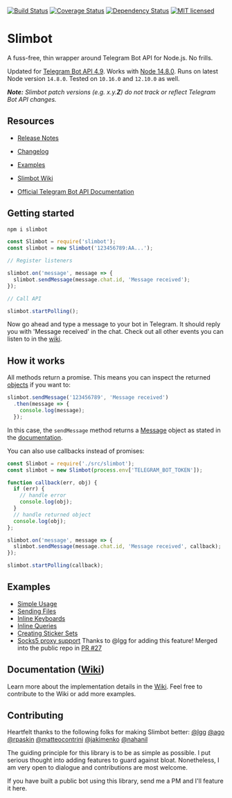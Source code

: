[![Build Status](https://travis-ci.org/edisonchee/slimbot.svg?branch=master)](https://travis-ci.org/edisonchee/slimbot)
[![Coverage Status](https://coveralls.io/repos/github/edisonchee/slimbot/badge.svg?branch=master)](https://coveralls.io/github/edisonchee/slimbot?branch=master)
[![Dependency Status](https://david-dm.org/edisonchee/slimbot.svg)](https://david-dm.org/edisonchee/slimbot)
[![MIT licensed](https://img.shields.io/badge/license-MIT-blue.svg)](https://raw.githubusercontent.com/edisonchee/slimbot/master/LICENSE)

# Slimbot

A fuss-free, thin wrapper around Telegram Bot API for Node.js. No frills.

Updated for [Telegram Bot API 4.9](https://core.telegram.org/bots/api#june-4-2020).
Works with [Node 14.8.0](https://github.com/nodejs/node/releases/tag/v14.8.0).
Runs on latest Node version `14.8.0`. Tested on `10.16.0` and `12.10.0` as well.

_**Note:** Slimbot patch versions (e.g. x.y.**Z**) do not track or reflect Telegram Bot API changes._

## Resources
* [Release Notes](https://github.com/edisonchee/slimbot/releases)
* [Changelog](https://github.com/edisonchee/slimbot/blob/master/CHANGELOG.md)
* [Examples](https://github.com/edisonchee/slimbot/tree/master/examples)

* [Slimbot Wiki](https://github.com/edisonchee/slimbot/wiki)
* [Official Telegram Bot API Documentation](https://core.telegram.org/bots/api)

## Getting started

```javascript
npm i slimbot
```

```javascript
const Slimbot = require('slimbot');
const slimbot = new Slimbot('123456789:AA...');

// Register listeners

slimbot.on('message', message => {
  slimbot.sendMessage(message.chat.id, 'Message received');
});

// Call API

slimbot.startPolling();
```

Now go ahead and type a message to your bot in Telegram. It should reply you with 'Message received' in the chat. Check out all other events you can listen to in the [wiki](https://github.com/edisonchee/slimbot/wiki#events).

## How it works

All methods return a promise. This means you can inspect the returned [objects](https://core.telegram.org/bots/api#available-types) if you want to:

```javascript
slimbot.sendMessage('123456789', 'Message received')
  .then(message => {
    console.log(message);
  });
```

In this case, the ```sendMessage``` method returns a [Message](https://core.telegram.org/bots/api#message) object as stated in the [documentation](https://core.telegram.org/bots/api#sendmessage).

You can also use callbacks instead of promises:

```javascript
const Slimbot = require('./src/slimbot');
const slimbot = new Slimbot(process.env['TELEGRAM_BOT_TOKEN']);

function callback(err, obj) {
  if (err) {
    // handle error
    console.log(obj);
  }
  // handle returned object
  console.log(obj);
};

slimbot.on('message', message => {
  slimbot.sendMessage(message.chat.id, 'Message received', callback);
});

slimbot.startPolling(callback);
```

## Examples

* [Simple Usage](https://github.com/edisonchee/slimbot/blob/master/examples/simpleUsage.js)
* [Sending Files](https://github.com/edisonchee/slimbot/blob/master/examples/sendFile.js)
* [Inline Keyboards](https://github.com/edisonchee/slimbot/blob/master/examples/inlineKeyboard.js)
* [Inline Queries](https://github.com/edisonchee/slimbot/blob/master/examples/inlineQuery.js)
* [Creating Sticker Sets](https://github.com/edisonchee/slimbot/blob/master/examples/createStickerSet.js)
* [Socks5 proxy support](./examples/simpleUsageWithProxy.js) Thanks to @lgg for adding this feature! Merged into the public repo in [PR #27](https://github.com/edisonchee/slimbot/pull/27)

## Documentation ([Wiki](https://github.com/edisonchee/slimbot/wiki))

Learn more about the implementation details in the [Wiki](https://github.com/edisonchee/slimbot/wiki). Feel free to contribute to the Wiki or add more examples.

## Contributing

Heartfelt thanks to the following folks for making Slimbot better:
[@lgg](https://github.com/lgg) [@ago](https://github.com/ago) [@rpaskin](https://github.com/rpaskin) [@matteocontrini](https://github.com/matteocontrini) [@jakimenko](https://github.com/jakimenko) [@nahanil](https://github.com/nahanil)

The guiding principle for this library is to be as simple as possible. I put serious thought into adding features to guard against bloat. Nonetheless, I am very open to dialogue and contributions are most welcome.

If you have built a public bot using this library, send me a PM and I'll feature it here.